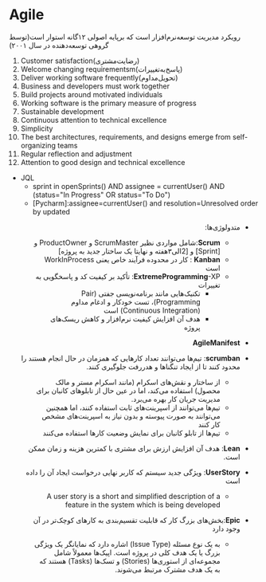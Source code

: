 # Agile

رویکرد مدیریت توسعه‌نرم‌افزار است که برپایه اصولی ۱۲گانه استوار است(توسط گروهی توسعه‌دهنده در سال ۲۰۰۱)


1. Customer satisfaction(رضایت‌مشتری)
2. Welcome changing requirementsm(پاسخ‌به‌تغییرات)
3. Deliver working software frequently(تحویل‌مداوم)
4. Business and developers must work together
5. Build projects around motivated individuals
6. Working software is the primary measure of progress
7. Sustainable development
8. Continuous attention to technical excellence
9. Simplicity
10. The best architectures, requirements, and designs emerge from self-organizing teams
11. Regular reflection and adjustment
12. Attention to good design and technical excellence



- JQL
    - sprint in openSprints() AND assignee = currentUser() AND (status="In Progress" OR status="To Do")
    - [Pycharm]:assignee=currentUser() and resolution=Unresolved order by updated

<div dir="rtl">

- متدولوژی‌ها:
    - **Scrum**:شامل مواردی نظیر ScrumMaster و ProductOwner و [Sprint] و [2الی۳هفته و نهایتا یک ساختار جدید به پروژه]
    - **Kanban** : کار در محدوده فرآیند خاص یعنی WorkInProcess است
    - **ExtremeProgramming**-XP: تأکید بر کیفیت کد و پاسخگویی به تغییرات
        - تکنیک‌هایی مانند برنامه‌نویسی جفتی (Pair Programming)، تست خودکار و ادغام مداوم (Continuous Integration) است
        - هدف آن افزایش کیفیت نرم‌افزار و کاهش ریسک‌های پروژه
- **AgileManifest**
- **scrumban**: تیم‌ها می‌توانند تعداد کارهایی که همزمان در حال انجام هستند را محدود کنند تا از ایجاد تنگناها و هدررفت جلوگیری کنند.
    - از ساختار و نقش‌های اسکرام (مانند اسکرام مستر و مالک محصول) استفاده می‌کند، اما در عین حال از تابلوهای کانبان برای مدیریت جریان کار بهره می‌برد.
    - تیم‌ها می‌توانند از اسپرینت‌های ثابت استفاده کنند، اما همچنین می‌توانند به صورت پیوسته و بدون نیاز به اسپرینت‌های مشخص کار کنند
    - تیم‌ها از تابلو کانبان برای نمایش وضعیت کارها استفاده می‌کنند
- **Lean**: هدف آن افزایش ارزش برای مشتری با کمترین هزینه و زمان ممکن است.


- **UserStory**: ویژگی جدید سیستم که کاربر نهایی درخواست ایجاد آن را داده است
    - A user story is a short and simplified description of a feature in the system which is being developed
- **Epic**:بخش‌های بزرگ کار که قابلیت تقسیم‌بندی به کارهای کوچک‌تر در آن وجود دارد
    - به یک نوع مسئله (Issue Type) اشاره دارد که نمایانگر یک ویژگی بزرگ یا یک هدف کلی در پروژه است. اپیک‌ها معمولاً شامل مجموعه‌ای از استوری‌ها (Stories) و تسک‌ها (Tasks) هستند که به یک هدف مشترک مرتبط می‌شوند.

</div>

